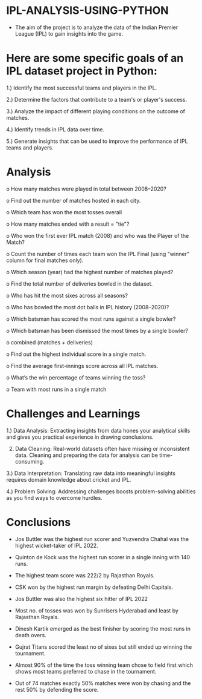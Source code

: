 # IPL-ANALYSIS-USING-PYTHON

- The aim of the project is to analyze the data of the Indian Premier League (IPL) to gain insights into the game.

# Here are some specific goals of an IPL dataset project in Python:

1.) Identify the most successful teams and players in the IPL.

2.) Determine the factors that contribute to a team's or player's success.

3.) Analyze the impact of different playing conditions on the outcome of matches.

4.) Identify trends in IPL data over time.

5.) Generate insights that can be used to improve the performance of IPL teams and players.

# Analysis

o How many matches were played in total between 2008–2020?

o Find out the number of matches hosted in each city.

o Which team has won the most tosses overall

o How many matches ended with a result = "tie"?

o Who won the first ever IPL match (2008) and who was the Player of the Match?

o Count the number of times each team won the IPL Final (using "winner" column for final matches only).

o Which season (year) had the highest number of matches played?

o Find the total number of deliveries bowled in the dataset.

o Who has hit the most sixes across all seasons?

o Who has bowled the most dot balls in IPL history (2008–2020)?

o Which batsman has scored the most runs against a single bowler?

o Which batsman has been dismissed the most times by a single bowler?

o combined (matches + deliveries)

o Find out the highest individual score in a single match.

o Find the average first-innings score across all IPL matches.

o What’s the win percentage of teams winning the toss?

o Team with most runs in a single match


# Challenges and Learnings

1.) Data Analysis: Extracting insights from data hones your analytical skills and gives you practical experience in drawing conclusions.

2) Data Cleaning: Real-world datasets often have missing or inconsistent data. Cleaning and preparing the data for analysis can be time-consuming.

3.) Data Interpretation: Translating raw data into meaningful insights requires domain knowledge about cricket and IPL.
   
4.) Problem Solving: Addressing challenges boosts problem-solving abilities as you find ways to overcome hurdles.


# Conclusions

- Jos Buttler was the highest run scorer and Yuzvendra Chahal was the highest wicket-taker of IPL 2022.

- Quinton de Kock was the highest run scorer in a single inning with 140 runs.

- The highest team score was 222/2 by Rajasthan Royals.

- CSK won by the highest run margin by defeating Delhi Capitals.

- Jos Buttler was also the highest six hitter of IPL 2022

- Most no. of tosses was won by Sunrisers Hyderabad and least by Rajasthan Royals.

- Dinesh Kartik emerged as the best finisher by scoring the most runs in death overs.

- Gujrat Titans scored the least no of sixes but still ended up winning the tournament.

- Almost 90% of the time the toss winning team chose to field first which shows most teams preferred to chase in the tournament.

- Out of 74 matches exactly 50% matches were won by chasing and the rest 50% by defending the score.
